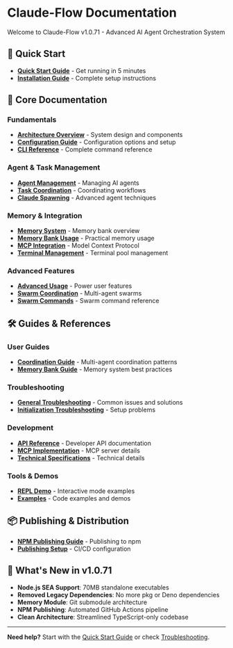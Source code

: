 # Claude-Flow Documentation

Welcome to Claude-Flow v1.0.71 - Advanced AI Agent Orchestration System

## 🚀 Quick Start

- **[Quick Start Guide](./quick-start.md)** - Get running in 5 minutes
- **[Installation Guide](./01-getting-started.md)** - Complete setup instructions

## 📖 Core Documentation

### Fundamentals
- **[Architecture Overview](./02-architecture-overview.md)** - System design and components
- **[Configuration Guide](./03-configuration-guide.md)** - Configuration options and setup
- **[CLI Reference](./cli-reference.md)** - Complete command reference

### Agent & Task Management
- **[Agent Management](./04-agent-management.md)** - Managing AI agents
- **[Task Coordination](./05-task-coordination.md)** - Coordinating workflows
- **[Claude Spawning](./11-claude-spawning.md)** - Advanced agent techniques

### Memory & Integration
- **[Memory System](./memory-system.md)** - Memory bank overview
- **[Memory Bank Usage](./06-memory-bank-usage.md)** - Practical memory usage
- **[MCP Integration](./07-mcp-integration.md)** - Model Context Protocol
- **[Terminal Management](./08-terminal-management.md)** - Terminal pool management

### Advanced Features
- **[Advanced Usage](./10-advanced-usage.md)** - Power user features
- **[Swarm Coordination](./SWARM_DOCUMENTATION.md)** - Multi-agent swarms
- **[Swarm Commands](./12-swarm.md)** - Swarm command reference

## 🛠️ Guides & References

### User Guides
- **[Coordination Guide](./guides/coordination.md)** - Multi-agent coordination patterns
- **[Memory Bank Guide](./guides/memory-bank.md)** - Memory system best practices

### Troubleshooting
- **[General Troubleshooting](./09-troubleshooting.md)** - Common issues and solutions
- **[Initialization Troubleshooting](./initialization-troubleshooting.md)** - Setup problems

### Development
- **[API Reference](./api/)** - Developer API documentation
- **[MCP Implementation](./mcp-implementation.md)** - MCP server details
- **[Technical Specifications](./technical-specifications.md)** - Technical details

### Tools & Demos
- **[REPL Demo](./repl-demo.md)** - Interactive mode examples
- **[Examples](./examples/)** - Code examples and demos

## 📦 Publishing & Distribution

- **[NPM Publishing Guide](./NPM_PUBLISHING_GUIDE.md)** - Publishing to npm
- **[Publishing Setup](./PUBLISHING_SETUP.md)** - CI/CD configuration

## 🎯 What's New in v1.0.71

- **Node.js SEA Support**: 70MB standalone executables
- **Removed Legacy Dependencies**: No more pkg or Deno dependencies
- **Memory Module**: Git submodule architecture
- **NPM Publishing**: Automated GitHub Actions pipeline
- **Clean Architecture**: Streamlined TypeScript-only codebase

---

**Need help?** Start with the [Quick Start Guide](./quick-start.md) or check [Troubleshooting](./09-troubleshooting.md).